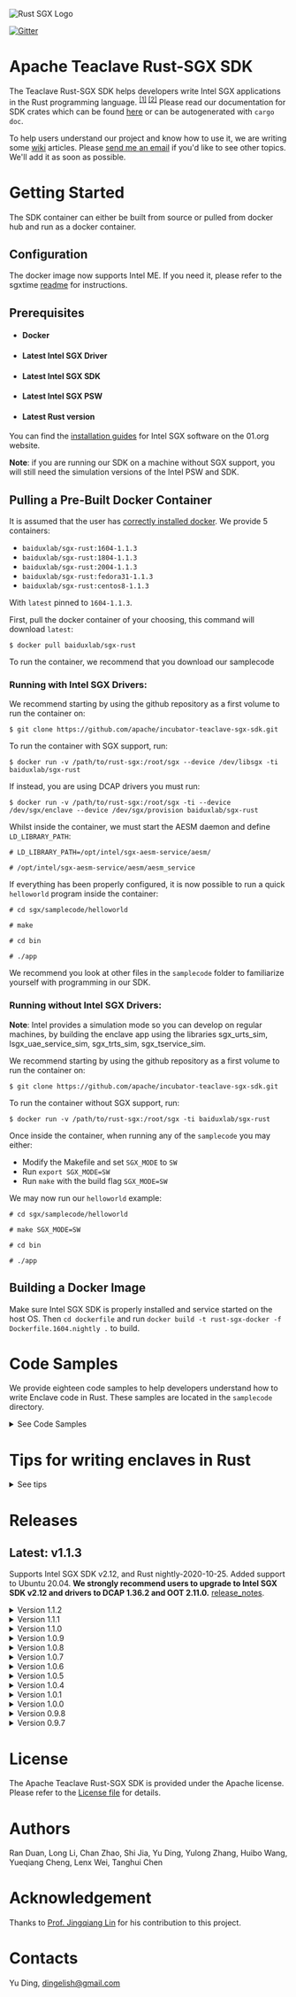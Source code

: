 ![Rust SGX Logo](rustsgx.png)

[![Gitter](https://badges.gitter.im/rust-sgx-sdk/community.svg)](https://gitter.im/rust-sgx-sdk/community?utm_source=badge&utm_medium=badge&utm_campaign=pr-badge)

# Apache Teaclave Rust-SGX SDK
The Teaclave Rust-SGX SDK helps developers write Intel SGX applications in the Rust programming language. <sup>[[1]](documents/ccsp17.pdf) [[2]](https://dingelish.com/ccs19.pdf)</sup> Please read our documentation for SDK crates which can be found [here](https://dingelish.github.io/) or can be autogenerated with `cargo doc`.

To help users understand our project and know how to use it, we are writing some [wiki](https://github.com/apache/teaclave-sgx-sdk/wiki) articles. Please [send me an email](mailto:rustsgx@gmail.com?subject=Wiki%20page%20needed:) if you'd like to see other topics. We'll add it as soon as possible.

# Getting Started
The SDK container can either be built from source or pulled from docker hub and run as a docker container.

## Configuration

The docker image now supports Intel ME. If you need it, please refer to the sgxtime [readme](documents/sgxtime.md) for instructions.

## Prerequisites

* #### Docker
* #### Latest Intel SGX Driver
* #### Latest Intel SGX SDK
* #### Latest Intel SGX PSW
* #### Latest Rust version

You can find the [installation guides](https://download.01.org/intel-sgx/sgx-linux/2.9/docs/) for Intel SGX software on the 01.org website.

**Note**: if you are running our SDK on a machine without SGX support, you will still need the simulation versions of the Intel PSW and SDK.

## Pulling a Pre-Built Docker Container

It is assumed that the user has [correctly installed docker](https://docs.docker.com/get-docker/). We provide 5 containers:

* `baiduxlab/sgx-rust:1604-1.1.3`
* `baiduxlab/sgx-rust:1804-1.1.3`
* `baiduxlab/sgx-rust:2004-1.1.3`
* `baiduxlab/sgx-rust:fedora31-1.1.3`
* `baiduxlab/sgx-rust:centos8-1.1.3`

With `latest` pinned to `1604-1.1.3`.

First, pull the docker container of your choosing, this command will download `latest`:
```
$ docker pull baiduxlab/sgx-rust
```
To run the container, we recommend that you download our samplecode
### Running with Intel SGX Drivers:
We recommend starting by using the github repository as a first volume to run the container on:
```
$ git clone https://github.com/apache/incubator-teaclave-sgx-sdk.git
```
To run the container with SGX support, run:
```
$ docker run -v /path/to/rust-sgx:/root/sgx --device /dev/libsgx -ti baiduxlab/sgx-rust
```
If instead, you are using DCAP drivers you must run:
```
$ docker run -v /path/to/rust-sgx:/root/sgx -ti --device /dev/sgx/enclave --device /dev/sgx/provision baiduxlab/sgx-rust
```
Whilst inside the container, we must start the AESM daemon and define `LD_LIBRARY_PATH`:
```
# LD_LIBRARY_PATH=/opt/intel/sgx-aesm-service/aesm/

# /opt/intel/sgx-aesm-service/aesm/aesm_service
```
If everything has been properly configured, it is now possible to run a quick `helloworld` program inside the container:
```
# cd sgx/samplecode/helloworld

# make

# cd bin

# ./app
```
We recommend you look at other files in the `samplecode` folder to familiarize yourself with programming in our SDK.

### Running without Intel SGX Drivers:

**Note**: Intel provides a simulation mode so you can develop on regular machines, by building the enclave app using the libraries sgx_urts_sim, lsgx_uae_service_sim, sgx_trts_sim, sgx_tservice_sim.

We recommend starting by using the github repository as a first volume to run the container on:
```
$ git clone https://github.com/apache/incubator-teaclave-sgx-sdk.git
```
To run the container without SGX support, run:
```
$ docker run -v /path/to/rust-sgx:/root/sgx -ti baiduxlab/sgx-rust
```
Once inside the container, when running any of the `samplecode` you may either:
- Modify the Makefile and set `SGX_MODE` to `SW`
- Run `export SGX_MODE=SW`
- Run `make` with the build flag `SGX_MODE=SW`

We may now run our `helloworld` example:

```
# cd sgx/samplecode/helloworld

# make SGX_MODE=SW

# cd bin

# ./app
```
## Building a Docker Image

Make sure Intel SGX SDK is properly installed and service started on the host OS. Then `cd dockerfile` and run `docker build -t rust-sgx-docker -f Dockerfile.1604.nightly .` to build.

# Code Samples

We provide eighteen code samples to help developers understand how to write Enclave code in Rust. These samples are located in the `samplecode` directory.

<details>
<summary>See Code Samples</summary>

* `helloworld` is a very simple app. It shows some basic usages of argument passing, Rust string and ECALL/OCALLs.

* `crypto` shows the usage of crypto APIs provided by Intel SGX libraries. It does some crypto calculations inside the enclave, which is recommended in most circumstances.

* `localattestation` is a sample ported from the original Intel SGX SDK. It shows how to do local attestation in Rust programming language.

* `sealeddata` sample shows how to seal secret data in an enclave and how to verify the sealed data.

* `thread` sample is a sample ported from the original Intel SGX SDK, showing some basic usages of threading APIs.

* `remoteattestation` sample shows how to make remote attestation with Rust SGX SDK. The sample is forked from [linux-sgx-attestation](https://github.com/svartkanin/linux-sgx-remoteattestation) and credits to Blackrabbit (blackrabbit256@gmail.com). The enclave in Rust is shipped in this sample and Makefiles are modified accordingly.

* `hugemem` sample shows how to use huge mem in SGX enclave. In this sample, we allocate reserve 31.75GB heap space and allocate 31.625GB buffers!

* `file` sample shows how to read/write files in SGX enclave.

* `hello-rust` is the helloworld sample writtin in pure Rust.

* `backtrace` is a sample showing how to enabling backtrace mechanism inside the enclave.

* `unit-test` shows the way of writing unit tests and conduct unit testing.

* `zlib-lazy-static-sample` shows how to use ported third party crates inside enclave.

* `machine-learning` shows how to use [rusty-machine](https://github.com/AtheMathmo/rusty-machine) for machine learning inside Intel SGX enclave.

* `tls` contains a pair of TLS client/server runs perfectly in SGX enclave!

* `sgxtime` shows how to acquire trusted timestamp via Intel ME. Please refer to this [instruction](documents/sgxtime.md) for detail.

* `protobuf` shows how to use the ported `rust-protobuf` to pass messages to the enclave using protobuf. Please install protobuf-compiler by `apt-get install protobuf-compiler` and protobuf-codegen by `cargo install protobuf-codegen --vers=2.8.1` before compiling this sample.

* `wasmi` shows how to pass WebAssembly test suites using the ported WebAssembly interpreter.

* `psi` is a prototype solution of the Private-Set-Intersection problem.

* `secretsharing` shows the usage of Shamir sharing in Rust-SGX environment (provided by @davidp94).

* `switchless` shows the usage of latest "switchless" execution model provided by intel. Please pay attention to the Makefile and the position of link flag "-lsgx_tswitchless".

* `mutual-ra` provides remote attestation based TLS connection between SGX enclaves. See the [readme](samplecode/mutual-ra/Readme.md) for details.

* `ue-ra` provides remote attestation based TLS connection between an untrusted party and one SGX enclave. See the [readme](samplecode/ue-ra/Readme.md) for details.

* `sgx-cov` shows how to use lcov with Rust SGX enclave to generate code coverage report. See the [readme](samplecode/sgx-cov/Readme.md) for details.

* `tcmalloc` shows how to link Rust-SGX enclave with tcmalloc (provided by Intel SGX SDK), and test its performance with different kinds of workload.
</details>

# Tips for writing enclaves in Rust

<details>
<summary>See tips</summary>

## Writing EDL

* For fixed-length array in ECALL/OCALL definition, declare it as an array.  For dynamic-length array, use the keyword `size=` to let the Intel SGX knows how many bytes should be copied.

## ECALL Function Naming

* Add `#[no_mangle]` for every ECALL function.

## Passing/returning arrays

* For dynamic-length array, the only way is to use raw pointers in Rust. There are several functions to get/set data using raw pointers such as [`offset`](https://doc.rust-lang.org/1.9.0/std/primitive.pointer.html#method.offset) method. One can also use [`slice::from_raw_parts`](https://doc.rust-lang.org/std/slice/fn.from_raw_parts.html) to convert the array to a slice.

* For Fixed-length array, the above method is acceptable. And according to discussions in [issue 30382](https://github.com/rust-lang/rust/issues/30382) and [issue 31227](https://github.com/rust-lang/rust/issues/31227), thin-pointers (such as fixed-length array) are FFI-safe for now, but undocumented. In the sample codes, we use fixed-length arrays for passing and returning some fixed-length data.

## Non-bypassable Security Paradigm (NbSP)

* To achieve better security, we recommend developers to apply [Non-bypassable Security Paradigm (NbSP)](https://github.com/apache/teaclave-sgx-sdk/blob/master/documents/nbsp.pdf) to the system design and implementation.
</details>

# Releases
## Latest: v1.1.3

Supports Intel SGX SDK v2.12, and Rust nightly-2020-10-25. Added support to Ubuntu 20.04. **We strongly recommend users to upgrade to Intel SGX SDK v2.12 and drivers to DCAP 1.36.2 and OOT 2.11.0.** [release_notes](release_notes.md).


<details>
<summary>Version 1.1.2</summary>

## v1.1.2

Supports Intel SGX SDK v2.9.1, and Rust nightly-2020-04-07. v1.1.2 provides a handy crate `sgx_signal`, which enables signal capture. One can easily find the place where exception happens and finally triggered `ud2`. And we added `Backtrace::capture` in sgx_tstd. With the help of Intel SGX SDk v2.9.1's patch, dtor of thread local storage finally works on regular SGX thread and pthread thread. Removed sgx_core_futures since Rust is supporting `async`/`await` in `no_std` environment. Please refer to [release_notes](release_notes.md) for more details.
</details>

<details>
<summary>Version 1.1.1</summary>

## v1.1.1

Supports Intel SGX SDK v2.9, and Rust nightly-2020-03-12. v1.1.1 contains a bunch of bug fix and new proc macro `sgx_align` to help with aligning given structure. For LVI migigation, it only works on C/C++ parts (EDL headers/Intel's libs) and supports both two modes: `MITIGATION-CVE-2020-0551=LOAD` or `MITIGATION-CVE-2020-0551=CF`. To enable it, one need `env "MITIGATION-CVE-2020-0551=LOAD"` to set this environment variable. For detailed information, please refer to [release_notes](release_notes.md) for more details.
</details>

<details>
<summary>Version 1.1.0</summary>

## v1.1.0

Supports Intel SGX SDK v2.7.1, and Rust nightly-2019-11-25. v1.1.0 brings up dynamic static supports by `thread::spawn`, and almost everything of `std::sync`. Also v1.1.0 benefits from Intel SGX SDK's aligned memory allocation primitives to mitigate [INTEL-SA-00219](https://github.com/apache/incubator-mesatee-sgx/wiki/Mitigation-of-Intel-SA-00219-in-Rust-SGX). Besides, we enabled [`is_x86_feature_detected!`](https://github.com/apache/incubator-mesatee-sgx/wiki/%60is_x86_feature_detected%60-in-Rust-SGX-SDK) by parsing a hidden global CPU feature indicator initialized by Intel SGX urts/trts. And we provided Dockerfile for Fedora 27. For detailed information, please refer to [release_notes](release_notes.md) for more details.
</details>

<details>
<summary>Version 1.0.9</summary>

## v1.0.9 Release

Supports Intel SGX SDK v2.6, and Rust nightly-2019-08-01. Bumps everything to edition. Removed third_party directory since we have all of those dependencies forked and maintained with merge bot. Since Intel SGX SDK v2.6 imports some breaking changes in global thread metata, thread local features of v1.0.9 is not works on Intel SGX SDK v2.5. EDL and common headers are changed respectively. For detailed information, please refer to [release_notes](release_notes.md) for more details.
</details>

<details>
<summary>Version 1.0.8</summary>

## v1.0.8 Release

Supports the most recent Rust nightly (nightly-2019-05-22) and Rust stable (stable-2019-05-14). Code coverage support has been added to sgx_cov. Bug fixes in memory allocator and panicking routines. New third party libraries to support kvdb-memorydb. Please refer to [release_notes](release_notes.md) for more details.
</details>

<details>
<summary>Version 1.0.7</summary>

## v1.0.7 Release

Supports Intel SGX SDK v2.5. Master branch supports Rust nightly build (nightly-2019-04-26) and stable branch supports Rust stable build (stable-2019-04-25).  Refactored `sgx_tstd` to support `mio`. More sample codes added, including Java/Go clients for ue-ra (Thanks to @bradyjoestar)!. And we are maintaining forks of popular crates on Github organization [mesalock-linux](https://github.com/mesalock-linux). The ported crates are syncing with the original crates with the help of [Pull](https://pull.now.sh) bot and we manually port almost all tests from the original crates to test if the ported crate works well in SGX. Please refer to [release_notes](release_notes.md) for further details.

We changed the built-in EDL files. Please carefully upgrade your EDL files on `import` statements. If you encountered any problems during compilation, please create issue and let me know. Thanks!

**ATTENTION**: (Ubuntu Channel) Starts from Intel SGX SDK 2.8, `aesmd` requires a environment variable to start. If you are using docker, please start `aesmd` as:
```
LD_LIBRARY_PATH=/opt/intel/sgx-aesm-service/aesm /opt/intel/sgx-aesm-service/aesm/aesm_service
```

Starts from Intel SGX SDK 2.5, `aesmd` requires a environment variable to start. If you are using docker, please start `aesmd` as:
```
LD_LIBRARY_PATH=/opt/intel/libsgx-enclave-common/aesm /opt/intel/libsgx-enclave-common/aesm/aesm_service
```

(CentOS Channel) As of 2.6, CentOS branch of Intel SGX SDK is still in format of bin executable. Please start the `aesmd` as past:
```
LD_LIBRARY_PATH=/opt/intel/sgxpsw/aesm /opt/intel/sgxpsw/aesm/aesm_service
```
</details>

<details>
<summary>Version 1.0.6</summary>

## v1.0.6 Release
Fix bugs in sgx_alloc, sgx_types, ucd-generate and improve sgx_tunittest. Added rust-base58. Thanks to @elichai, @cbeck88, @brenzi and @nhynes.
</details>

<details>
<summary>Version 1.0.5</summary>

## v1.0.5 Release
This version supports Rust nightly build (nightly-2019-01-28, v1.34.0) in the master branch and the most recent stable build (stable-2019-01-16, v1.32.0) in the rust-stable branch. It supports the latest Intel SGX SDK **v2.4.0** and Ubuntu Linux 16.04+18.04. We provide support to Intel's Protected Code Loader. We provide sgx_ucrypto and sgx_crypto_helper for using SGX-style crypto primitives in untrusted app and RSA keypair serialization/deserialization in both trusted and untrusted programs. We re-organize ocall related interfaces and provide them in a new crate sgx_libc with a bunch of new ocall functions. In addition, we port net2 to SGX. Please refer to [release_notes](release_notes.md) for further details.
</details>
<details>
<summary>Version 1.0.4</summary>

## v1.0.4 Release
This version supports Rust nightly build (nightly-2018-10-01) in the master branch and the most recent stable build (stable-2018-09-25) in the rust-stable branch. It supports the latest Intel SGX SDK **v2.3.1** and Ubuntu Linux 18.04. It now contains further third party libraries including: bit-vec, chrono, erased-serde, fxhash, nan-preserving-float, num-bigint, quick-error, raft-rs, time, webpki-roots, and yasna. Some third party libraries, like untrusted, parity-wasm and lazy-static, are removed because they support `no_std` and can be used directly from crates.io. We strongly recommend developers upgrade to v1.0.4 and use the most recent Rust release to build it due to the [Security advisory for the standard library](https://blog.rust-lang.org/2018/09/21/Security-advisory-for-std.html). Please refer to [release_notes](release_notes.md) for further details.
</details>

<details>
<summary>Version 1.0.1</summary>

## v1.0.1 Release
This version supports the Rust nightly build (nightly-2018-07-16) in master branch and the most recent Rust stable build (stable-2018-07-10). And it supports the latest Intel SGX SDK **v2.2**. New third party libraries include: bytes, http, iovec, rust-crypto, rust-fnv and rust-threshold-secret-sharing. New code sample 'secretsharing' and 'rust-threshold-secret-sharing' is provided by @davidp94. Please refer to [release_notes](release_notes.md) for further details.
</details>

<details>
<summary>Version 1.0.0</summary>

## v1.0.0 Release
We proudly announce v1.0.0 of rust-sgx-sdk! We port Parity's [Webassembly Interpreter](https://github.com/paritytech/wasmi) to Intel SGX and provide a full functional in-enclave [wasmi sample](samplecode/wasmi), and a [sample solution](samplecode/psi) of two-party private-set-intersection resisting side-channel attacks! From this version, we start to support most recent stable branch of Rust instead of nightly for better stability and future production use. Thus, the [stable branch](https://github.com/apache/teaclave-sgx-sdk/tree/rust-stable) of v1.0.0 supports the most recent Rust stable toolchain (1.26.0 stable-2018-05-07), while the master only supports Rust nightly toolchain of nightly-2018-04-11. Please refer to [release_notes](release_notes.md) for further details.
</details>

<details>
<summary>Version 0.9.8</summary>

## v0.9.8 Release
This version provides security updates regards to recent Spectre attacks in Intel SGX, and supports **Rust stable (2018-03-01)** (in branch named 'rust-stable'). It contains support of [Intel SGX SDK 2.1.2](https://download.01.org/intel-sgx/linux-2.1.2/) and a series of API functions to stop speculative execution on demand. In addition, we provide a ported version of [rust-protobuf](https://crates.io/crates/protobuf) v1.4.4. Please refer to [release_notes](release_notes.md) for further details.
</details>

<details>
<summary>Version 0.9.7</summary>

## v0.9.7 Release
This version provides a new namespace: `sgx_tstd::untrusted`, including `sgx_tstd::untrusted::fs` `sgx_tstd::untrusted::time` and `sgx_tstd::untrusted::path`, providing supports to operation to ocalls in a **untrusted** namespace. The **untrusted** namespace is always enabled no matter `untrusted_*` is set or not. We **urge** the developers to use the `sgx_tstd::untrusted` namespace to port their crates, instead of using the `untrusted_` series of features. Also, we renamed the `untrusted_net` feature to `net` for feature name unification. Please refer to [release_notes](release_notes.md) for further details.
</details>

# License

The Apache Teaclave Rust-SGX SDK is provided under the Apache license. Please refer to the [License file](LICENSE) for details.

# Authors

Ran Duan, Long Li, Chan Zhao, Shi Jia, Yu Ding, Yulong Zhang, Huibo Wang, Yueqiang Cheng, Lenx Wei, Tanghui Chen

# Acknowledgement

Thanks to [Prof. Jingqiang Lin](http://people.ucas.ac.cn/~0010268) for his contribution to this project.

# Contacts

Yu Ding, dingelish@gmail.com
